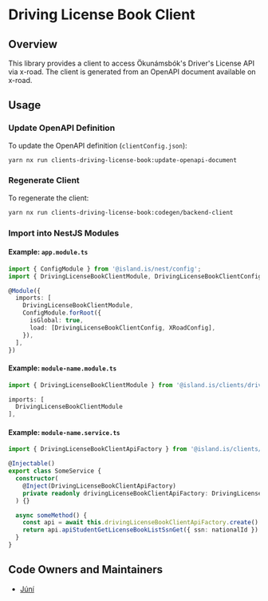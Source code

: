 # Driving License Book Client

## Overview

This library provides a client to access Ökunámsbók's Driver's License API via x-road. The client is generated from an OpenAPI document available on x-road.

## Usage

### Update OpenAPI Definition

To update the OpenAPI definition (`clientConfig.json`):

```sh
yarn nx run clients-driving-license-book:update-openapi-document
```

### Regenerate Client

To regenerate the client:

```sh
yarn nx run clients-driving-license-book:codegen/backend-client
```

### Import into NestJS Modules

#### Example: `app.module.ts`

```typescript
import { ConfigModule } from '@island.is/nest/config';
import { DrivingLicenseBookClientModule, DrivingLicenseBookClientConfig } from '@island.is/clients/driving-license-book';

@Module({
  imports: [
    DrivingLicenseBookClientModule,
    ConfigModule.forRoot({
      isGlobal: true,
      load: [DrivingLicenseBookClientConfig, XRoadConfig],
    }),
  ],
})
```

#### Example: `module-name.module.ts`

```typescript
import { DrivingLicenseBookClientModule } from '@island.is/clients/driving-license-book';

imports: [
  DrivingLicenseBookClientModule
],
```

#### Example: `module-name.service.ts`

```typescript
import { DrivingLicenseBookClientApiFactory } from '@island.is/clients/driving-license-book'

@Injectable()
export class SomeService {
  constructor(
    @Inject(DrivingLicenseBookClientApiFactory)
    private readonly drivingLicenseBookClientApiFactory: DrivingLicenseBookClientApiFactory,
  ) {}

  async someMethod() {
    const api = await this.drivingLicenseBookClientApiFactory.create()
    return api.apiStudentGetLicenseBookListSsnGet({ ssn: nationalId })
  }
}
```

## Code Owners and Maintainers

- [Júní](https://github.com/orgs/island-is/teams/juni/members)
